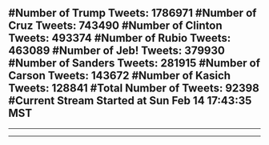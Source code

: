 #Number of Trump Tweets: 1786971
#Number of Cruz Tweets: 743490
#Number of Clinton Tweets: 493374
#Number of Rubio Tweets: 463089
#Number of Jeb! Tweets: 379930
#Number of Sanders Tweets: 281915
#Number of Carson Tweets: 143672
#Number of Kasich Tweets: 128841
#Total Number of Tweets: 92398 
#Current Stream Started at Sun Feb 14 17:43:35 MST
---
---
---
